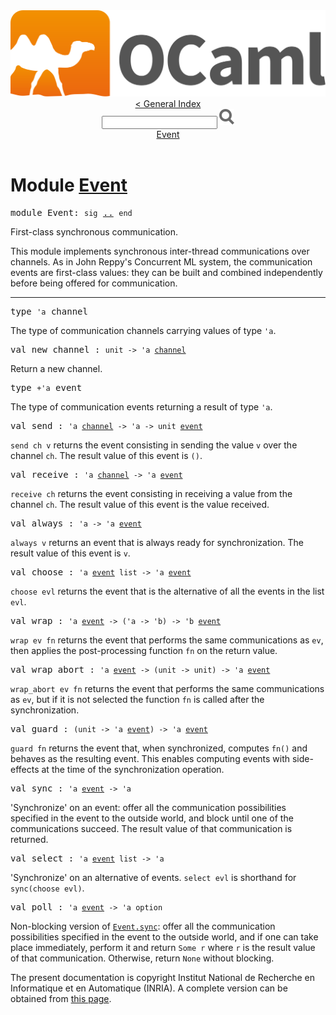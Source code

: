 <!-- ((! set title API !)) ((! set documentation !)) ((! set api !)) ((! set nobreadcrumb !)) -->
<div class="content api"><header><nav class="toc brand"><a class="brand" href="https://ocaml.org/"><img src="colour-logo-gray.svg" class="svg" alt="OCaml"></a></nav><nav class="toc"><a href="index.html">&lt; General Index</a><div class="api_search"><input type="text" name="apisearch" id="api_search" oninput="mySearch(false);" onkeypress="this.oninput();" onclick="this.oninput();" onpaste="this.oninput();">
<img src="search_icon.svg" alt="Search" class="svg" onclick="mySearch(false)"></div>
<div id="search_results"></div><div class="toc_title"><a href="#top">Event</a></div><ul></ul></nav></header>

<h1>Module <a href="type_Event.html">Event</a></h1>

<pre><span id="MODULEEvent"><span class="keyword">module</span> Event</span>: <code class="code"><span class="keyword">sig</span></code> <a href="Event.html">..</a> <code class="code"><span class="keyword">end</span></code></pre><div class="info module top">
<div class="info-desc">
<p>First-class synchronous communication.</p>

<p>This module implements synchronous inter-thread communications over
   channels. As in John Reppy's Concurrent ML system, the communication
   events are first-class values: they can be built and combined
   independently before being offered for communication.</p>
</div>
</div>
<hr width="100%">

<pre><span id="TYPEchannel"><span class="keyword">type</span> <code class="type">'a</code> channel</span> </pre>
<div class="info ">
<div class="info-desc">
<p>The type of communication channels carrying values of type <code class="code"><span class="keywordsign">'</span>a</code>.</p>
</div>
</div>


<pre><span id="VALnew_channel"><span class="keyword">val</span> new_channel</span> : <code class="type">unit -&gt; 'a <a href="Event.html#TYPEchannel">channel</a></code></pre><div class="info ">
<div class="info-desc">
<p>Return a new channel.</p>
</div>
</div>

<pre><span id="TYPEevent"><span class="keyword">type</span> <code class="type">+'a</code> event</span> </pre>
<div class="info ">
<div class="info-desc">
<p>The type of communication events returning a result of type <code class="code"><span class="keywordsign">'</span>a</code>.</p>
</div>
</div>


<pre><span id="VALsend"><span class="keyword">val</span> send</span> : <code class="type">'a <a href="Event.html#TYPEchannel">channel</a> -&gt; 'a -&gt; unit <a href="Event.html#TYPEevent">event</a></code></pre><div class="info ">
<div class="info-desc">
<p><code class="code">send&nbsp;ch&nbsp;v</code> returns the event consisting in sending the value <code class="code">v</code>
   over the channel <code class="code">ch</code>. The result value of this event is <code class="code">()</code>.</p>
</div>
</div>

<pre><span id="VALreceive"><span class="keyword">val</span> receive</span> : <code class="type">'a <a href="Event.html#TYPEchannel">channel</a> -&gt; 'a <a href="Event.html#TYPEevent">event</a></code></pre><div class="info ">
<div class="info-desc">
<p><code class="code">receive&nbsp;ch</code> returns the event consisting in receiving a value
   from the channel <code class="code">ch</code>. The result value of this event is the
   value received.</p>
</div>
</div>

<pre><span id="VALalways"><span class="keyword">val</span> always</span> : <code class="type">'a -&gt; 'a <a href="Event.html#TYPEevent">event</a></code></pre><div class="info ">
<div class="info-desc">
<p><code class="code">always&nbsp;v</code> returns an event that is always ready for
   synchronization.  The result value of this event is <code class="code">v</code>.</p>
</div>
</div>

<pre><span id="VALchoose"><span class="keyword">val</span> choose</span> : <code class="type">'a <a href="Event.html#TYPEevent">event</a> list -&gt; 'a <a href="Event.html#TYPEevent">event</a></code></pre><div class="info ">
<div class="info-desc">
<p><code class="code">choose&nbsp;evl</code> returns the event that is the alternative of
   all the events in the list <code class="code">evl</code>.</p>
</div>
</div>

<pre><span id="VALwrap"><span class="keyword">val</span> wrap</span> : <code class="type">'a <a href="Event.html#TYPEevent">event</a> -&gt; ('a -&gt; 'b) -&gt; 'b <a href="Event.html#TYPEevent">event</a></code></pre><div class="info ">
<div class="info-desc">
<p><code class="code">wrap&nbsp;ev&nbsp;fn</code> returns the event that performs the same communications
   as <code class="code">ev</code>, then applies the post-processing function <code class="code">fn</code>
   on the return value.</p>
</div>
</div>

<pre><span id="VALwrap_abort"><span class="keyword">val</span> wrap_abort</span> : <code class="type">'a <a href="Event.html#TYPEevent">event</a> -&gt; (unit -&gt; unit) -&gt; 'a <a href="Event.html#TYPEevent">event</a></code></pre><div class="info ">
<div class="info-desc">
<p><code class="code">wrap_abort&nbsp;ev&nbsp;fn</code> returns the event that performs
   the same communications as <code class="code">ev</code>, but if it is not selected
   the function <code class="code">fn</code> is called after the synchronization.</p>
</div>
</div>

<pre><span id="VALguard"><span class="keyword">val</span> guard</span> : <code class="type">(unit -&gt; 'a <a href="Event.html#TYPEevent">event</a>) -&gt; 'a <a href="Event.html#TYPEevent">event</a></code></pre><div class="info ">
<div class="info-desc">
<p><code class="code">guard&nbsp;fn</code> returns the event that, when synchronized, computes
   <code class="code">fn()</code> and behaves as the resulting event. This enables
   computing events with side-effects at the time of the synchronization
   operation.</p>
</div>
</div>

<pre><span id="VALsync"><span class="keyword">val</span> sync</span> : <code class="type">'a <a href="Event.html#TYPEevent">event</a> -&gt; 'a</code></pre><div class="info ">
<div class="info-desc">
<p>'Synchronize' on an event: offer all the communication
   possibilities specified in the event to the outside world,
   and block until one of the communications succeed. The result
   value of that communication is returned.</p>
</div>
</div>

<pre><span id="VALselect"><span class="keyword">val</span> select</span> : <code class="type">'a <a href="Event.html#TYPEevent">event</a> list -&gt; 'a</code></pre><div class="info ">
<div class="info-desc">
<p>'Synchronize' on an alternative of events.
   <code class="code">select&nbsp;evl</code> is shorthand for <code class="code">sync(choose&nbsp;evl)</code>.</p>
</div>
</div>

<pre><span id="VALpoll"><span class="keyword">val</span> poll</span> : <code class="type">'a <a href="Event.html#TYPEevent">event</a> -&gt; 'a option</code></pre><div class="info ">
<div class="info-desc">
<p>Non-blocking version of <a href="Event.html#VALsync"><code class="code"><span class="constructor">Event</span>.sync</code></a>: offer all the communication
   possibilities specified in the event to the outside world,
   and if one can take place immediately, perform it and return
   <code class="code"><span class="constructor">Some</span>&nbsp;r</code> where <code class="code">r</code> is the result value of that communication.
   Otherwise, return <code class="code"><span class="constructor">None</span></code> without blocking.</p>
</div>
</div>

<div class="copyright">The present documentation is copyright Institut National de Recherche en Informatique et en Automatique (INRIA). A complete version can be obtained from <a href="http://caml.inria.fr/pub/docs/manual-ocaml/">this page</a>.</div></div>